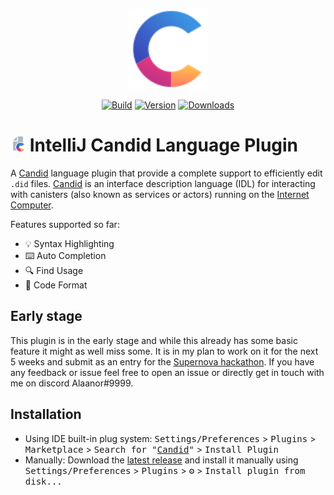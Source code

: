 <p align="center">
  <img src="src/main/resources/META-INF/pluginIcon.svg" width="128" />
</p>
<p align="center">
  <a href="https://github.com/Alaanor/candid-intellij-plugin/actions/workflows/build.yml"><img src="https://github.com/Alaanor/candid-intellij-plugin/workflows/Build/badge.svg" alt="Build"></a>
  <a href="https://plugins.jetbrains.com/plugin/19148"><img src="https://img.shields.io/jetbrains/plugin/v/19148.svg" alt="Version"></a>
  <a href="https://plugins.jetbrains.com/plugin/19148"><img src="https://img.shields.io/jetbrains/plugin/d/19148.svg" alt="Downloads"></a>
</p>

# <img src="src/main/resources/icon/fileType.svg" width="24"/> IntelliJ Candid Language Plugin

<!-- Plugin description -->
A [Candid](https://github.com/dfinity/candid) language plugin that provide a complete support to efficiently edit `.did` files. [Candid](https://github.com/dfinity/candid) is an interface description language (IDL) for interacting with canisters (also known as services or actors) running on the [Internet Computer](https://internetcomputer.org/).

Features supported so far:
- 💡 Syntax Highlighting
- ⌨️ Auto Completion
- 🔍 Find Usage
- 💄 Code Format
<!-- Plugin description end -->

## Early stage

This plugin is in the early stage and while this already has some basic feature it might as well miss some. It is in my plan to work on it for the next 5 weeks and submit as an entry for the [Supernova hackathon](https://dfinity.org/supernova/). If you have any feedback or issue feel free to open an issue or directly get in touch with me on discord Alaanor#9999.

## Installation

- Using IDE built-in plug system: <kbd>Settings/Preferences</kbd> > <kbd>Plugins</kbd> > <kbd>Marketplace</kbd> > <kbd>Search for "<a href="https://plugins.jetbrains.com/plugin/19148">Candid</a>"</kbd> >
  <kbd>Install Plugin</kbd>
- Manually: Download the [latest release](https://github.com/Alaanor/candid-intellij-plugin/releases/latest) and install it manually using
  <kbd>Settings/Preferences</kbd> > <kbd>Plugins</kbd> > <kbd>⚙️</kbd> > <kbd>Install plugin from disk...</kbd>
